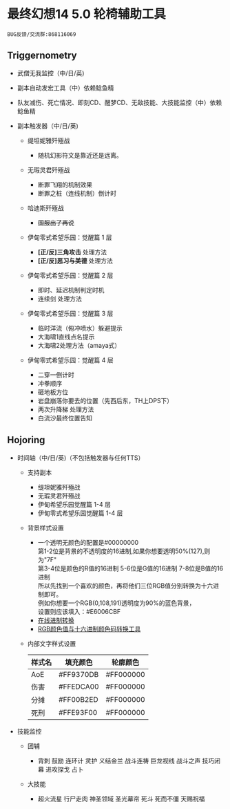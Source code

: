 ﻿# 最终幻想14 5.0 轮椅辅助工具

    BUG反馈/交流群:868116069

## Triggernometry

- 武僧无我监控（中/日/英)

- 副本自动发宏工具（中）依赖鲶鱼精

- 队友减伤、死亡情况、即刻CD、醒梦CD、无敌技能、大技能监控（中）依赖鲶鱼精

- 副本触发器（中/日/英)

  - 缇坦妮雅歼殛战

    - 随机幻影符文是靠近还是远离。

  - 无瑕灵君歼殛战

    - 断罪飞翔的机制效果
    - 断罪之桩（连线机制）倒计时

  - 哈迪斯歼殛战

    - ~~国服出了再说~~

  - 伊甸零式希望乐园：觉醒篇 1 层

    - **\[正/反\]三角攻击**    处理方法
    - **\[正/反\]恶习与美德**  处理方法

  - 伊甸零式希望乐园：觉醒篇 2 层

    - 即时、延迟机制判定时机
    - 连续剑 处理方法

  - 伊甸零式希望乐园：觉醒篇 3 层

    - 临时洋流（俯冲喷水）躲避提示
    - 大海啸1直线点名提示
    - 大海啸2处理方法（amaya式）

  - 伊甸零式希望乐园：觉醒篇 4 层
    - 二穿一倒计时
    - 冲拳顺序
    - 砸地板方位
    - 岩盘崩落你要去的位置（先西后东，TH上DPS下）
    - 两次升降梯 处理方法
    - 白流沙最终位置告知

## Hojoring

- 时间轴（中/日/英)（不包括触发器与任何TTS）

  - 支持副本
    - 缇坦妮雅歼殛战
    - 无瑕灵君歼殛战
    - 伊甸希望乐园觉醒篇 1-4 层
    - 伊甸零式希望乐园觉醒篇 1-4 层

  - 背景样式设置

    - 一个透明无颜色的配置是#00000000  
      第1-2位是背景的不透明度的16进制,如果你想要透明50%(127),则为"7F"  
      第3-4位是颜色的R值的16进制  5-6位是G值的16进制 7-8位是B值的16进制  
      所以先找到一个喜欢的颜色，再将他们三位RGB值分别转换为十六进制即可。  
      例如你想要一个RGB(0,108,191)透明度为90%的蓝色背景，  
      设置则应该填入：#E6006CBF  
    - [在线进制转换](https://tool.oschina.net/hexconvert/)
    - [RGB颜色值与十六进制颜色码转换工具](https://www.sioe.cn/yingyong/yanse-rgb-16/)

  - 内部文字样式设置

    | 样式名 | 填充颜色  | 轮廓颜色  |
    |--------|-----------|-----------|
    | AoE    | #FF9370DB | #FF000000 |
    | 伤害   | #FFEDCA00 | #FF000000 |
    | 分摊   | #FF00B2ED | #FF000000 |
    | 死刑   | #FFE93F00 | #FF000000 |

- 技能监控

  - 团辅

    - 背刺 鼓励 连环计 灵护 义结金兰 战斗连祷 巨龙视线 战斗之声 技巧闭幕 进攻探戈 占卜

  - 大技能

    - 超火流星 行尸走肉 神圣领域 圣光幕帘 死斗 死而不僵 天赐祝福
